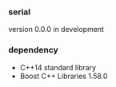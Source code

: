 ### serial

version 0.0.0 in development


### dependency

- C++14 standard library
- Boost C++ Libraries 1.58.0
